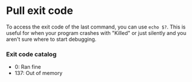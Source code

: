 # Pull exit code

To access the exit code of the last command, you can use `echo $?`. This is useful for when your program crashes with "Killed" or just silently and you aren't sure where to start debugging.

### Exit code catalog

- 0: Ran fine
- 137: Out of memory